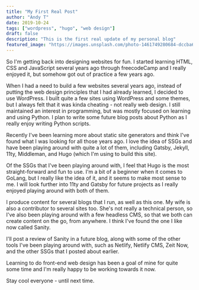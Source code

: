 ```yaml
---
title: "My First Real Post"
author: "Andy T"
date: 2019-10-24
tags: ["wordpress", "hugo", "web design"]
draft: false
description: "This is the first real update of my personal blog"
featured_image: "https://images.unsplash.com/photo-1461749280684-dccba630e2f6?ixlib=rb-1.2.1&ixid=eyJhcHBfaWQiOjEyMDd9&auto=format&fit=crop&w=967&h=300"
---
```


So I'm getting back into designing websites for fun. I started learning HTML,
CSS and JavaScript several years ago through freecodeCamp and I really enjoyed it,
but somehow got out of practice a few years ago.

When I had a need to build a few websites several years ago, instead of putting
the web design principles that I had already learned, I decided to use WordPress.
I built quite a few sites using WordPress and some themes, but I always felt
that it was kinda cheating - not really web design. I still maintained an interest
in programming, but was mostly focused on learning and using Python. I plan to
write some future blog posts about Python as I really enjoy writing Python scripts.

Recently I've been learning more about static site generators and think I've
found what I was looking for all those years ago. I love the idea of SSGs and
have been playing around with quite a lot of them, including Gatsby,
Jekyll, 11ty, Middleman, and Hugo (which I'm using to build this site).

Of the SSGs that I've been playing around with, I feel that Hugo is the most
straight-forward and fun to use. I'm a bit of a beginner when it comes to GoLang,
but I really like the idea of it, and it seems to make most sense to me. I will
look further into 11ty and Gatsby for future projects as I really enjoyed
playing around with both of them.

I produce content for several blogs that I run, as well as this one. My wife is
also a contributor to several sites too. She's not really a technical person, so
I've also been playing around with a few headless CMS, so that we both can create
content on the go, from anywhere. I think I've found the one I like now called
Sanity.

I'll post a review of Sanity in a future blog, along with some of the
other tools I've been playing around with, such as Netlify, Netlify CMS,
Zeit Now, and the other SSGs that I posted about earlier.

Learning to do front-end web design has been a goal of mine for quite
some time and I'm really happy to be working towards it now.

Stay cool everyone - until next time.
